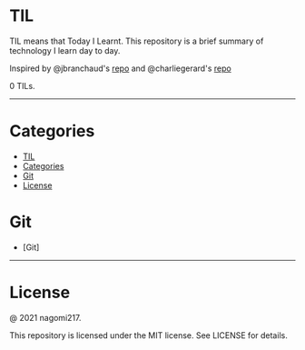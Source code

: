 # TIL

TIL means that Today I Learnt.
This repository is a brief summary of technology I learn day to day.

Inspired by @jbranchaud's [repo](https://github.com/jbranchaud/til) and @charliegerard's [repo](https://github.com/charliegerard/dev-notes)

0 TILs.

---

# Categories

- [TIL](#til)
- [Categories](#categories)
- [Git](#git)
- [License](#license)

# Git

- [Git]

---

# License

@ 2021 nagomi217.

This repository is licensed under the MIT license. See LICENSE for details.
